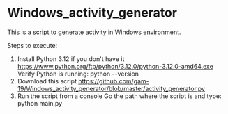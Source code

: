 # Windows_activity_generator
This is a script to generate activity in Windows environment.

Steps to execute:
1. Install Python 3.12 if you don't have it
https://www.python.org/ftp/python/3.12.0/python-3.12.0-amd64.exe
Verify Python is running:
python --version
2. Download this script
https://github.com/gam-19/Windows_activity_generator/blob/master/activity_generator.py
3. Run the script from a console
Go the path where the script is and type:
python main.py



